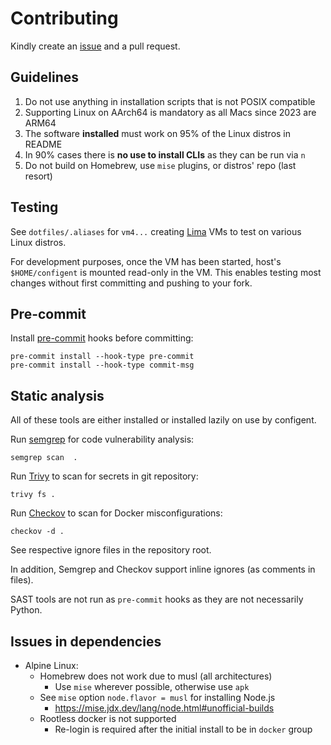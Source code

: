 # Contributing

Kindly create an [issue](https://github.com/raas-dev/configent/issues) and
a pull request.

## Guidelines

1. Do not use anything in installation scripts that is not POSIX compatible
2. Supporting Linux on AArch64 is mandatory as all Macs since 2023 are ARM64
3. The software **installed** must work on 95% of the Linux distros in README
4. In 90% cases there is **no use to install CLIs** as they can be run via `n`
5. Do not build on Homebrew, use `mise` plugins, or distros' repo (last resort)

## Testing

See `dotfiles/.aliases` for `vm4...` creating
[Lima](https://github.com/lima-vm/lima) VMs to test on various Linux distros.

For development purposes, once the VM has been started, host's `$HOME/configent`
is mounted read-only in the VM. This enables testing most changes without first
committing and pushing to your fork.

## Pre-commit

Install [pre-commit](https://pre-commit.com/) hooks before committing:

    pre-commit install --hook-type pre-commit
    pre-commit install --hook-type commit-msg

## Static analysis

All of these tools are either installed or installed lazily on use by configent.

Run [semgrep](https://semgrep.dev/) for code vulnerability analysis:

    semgrep scan  .

Run [Trivy](https://trivy.dev/latest/) to scan for secrets in git repository:

    trivy fs .

Run [Checkov](https://www.checkov.io/) to scan for Docker misconfigurations:

    checkov -d .

See respective ignore files in the repository root.

In addition, Semgrep and Checkov support inline ignores (as comments in files).

SAST tools are not run as `pre-commit` hooks as they are not necessarily Python.

## Issues in dependencies

- Alpine Linux:
  - Homebrew does not work due to musl (all architectures)
    - Use `mise` wherever possible, otherwise use `apk`
  - See `mise` option `node.flavor = musl` for installing Node.js
    - https://mise.jdx.dev/lang/node.html#unofficial-builds
  - Rootless docker is not supported
    - Re-login is required after the initial install to be in `docker` group
